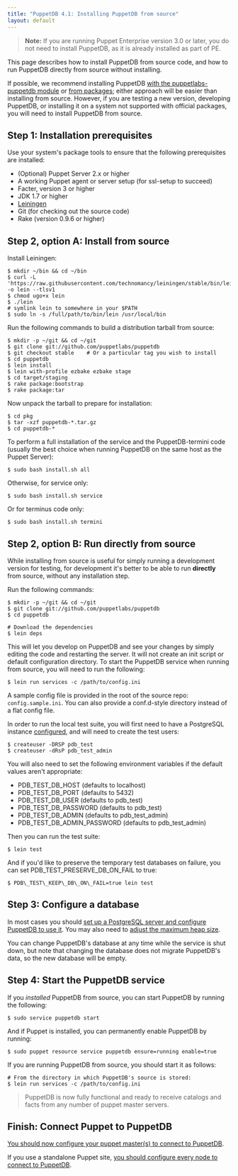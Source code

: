 ```yaml
---
title: "PuppetDB 4.1: Installing PuppetDB from source"
layout: default
---
```


[leiningen]: https://github.com/technomancy/leiningen#installation
[configure_postgres]: ./configure.html#using-postgresql
[configure_heap]: ./configure.html#configuring-the-java-heap-size
[module]: ./install_via_module.html
[packages]: ./install_from_packages.html

> **Note:** If you are running Puppet Enterprise version 3.0 or later, you do
> not need to install PuppetDB, as it is already installed as part of PE.

This page describes how to install PuppetDB from source code, and how to run
PuppetDB directly from source without installing.

If possible, we recommend installing PuppetDB
[with the puppetlabs-puppetdb module][module] or [from packages][packages];
either approach will be easier than installing from source. However, if you are
testing a new version, developing PuppetDB, or installing it on a system not
supported with official packages, you will need to install PuppetDB from source.

Step 1: Installation prerequisites
-----

Use your system's package tools to ensure that the following prerequisites are installed:

* (Optional) Puppet Server 2.x or higher
* A working Puppet agent or server setup (for ssl-setup to succeed)
* Facter, version 3 or higher
* JDK 1.7 or higher
* [Leiningen][]
* Git (for checking out the source code)
* Rake (version 0.9.6 or higher)

Step 2, option A: Install from source
-----

Install Leiningen:

    $ mkdir ~/bin && cd ~/bin
    $ curl -L 'https://raw.githubusercontent.com/technomancy/leiningen/stable/bin/lein' -o lein --tlsv1
    $ chmod ugo+x lein
    $ ./lein
    # symlink lein to somewhere in your $PATH
    $ sudo ln -s /full/path/to/bin/lein /usr/local/bin

Run the following commands to build a distribution tarball from source:

    $ mkdir -p ~/git && cd ~/git
    $ git clone git://github.com/puppetlabs/puppetdb
    $ git checkout stable    # Or a particular tag you wish to install
    $ cd puppetdb
    $ lein install
    $ lein with-profile ezbake ezbake stage
    $ cd target/staging
    $ rake package:bootstrap
    $ rake package:tar

Now unpack the tarball to prepare for installation:

    $ cd pkg
    $ tar -xzf puppetdb-*.tar.gz
    $ cd puppetdb-*

To perform a full installation of the service and the PuppetDB-termini code
(usually the best choice when running PuppetDB on the same host as the Puppet
Server):

    $ sudo bash install.sh all

Otherwise, for service only:

    $ sudo bash install.sh service

Or for terminus code only:

    $ sudo bash install.sh termini

Step 2, option B: Run directly from source
-----

While installing from source is useful for simply running a development version
for testing, for development it's better to be able to run **directly** from
source, without any installation step.

Run the following commands:

    $ mkdir -p ~/git && cd ~/git
    $ git clone git://github.com/puppetlabs/puppetdb
    $ cd puppetdb

    # Download the dependencies
    $ lein deps

This will let you develop on PuppetDB and see your changes by simply editing the
code and restarting the server. It will not create an init script or default
configuration directory. To start the PuppetDB service when running from source,
you will need to run the following:

    $ lein run services -c /path/to/config.ini

A sample config file is provided in the root of the source repo:
`config.sample.ini`. You can also provide a conf.d-style directory instead of a
flat config file.

In order to run the local test suite, you will first need to have a PostgreSQL
instance [configured][configure_postgres], and will need to create the test
users:

    $ createuser -DRSP pdb_test
    $ createuser -dRsP pdb_test_admin

You will also need to set the following environment variables if the
default values aren't appropriate:

  * PDB\_TEST\_DB\_HOST (defaults to localhost)
  * PDB\_TEST\_DB\_PORT (defaults to 5432)
  * PDB\_TEST\_DB\_USER (defaults to pdb\_test)
  * PDB\_TEST\_DB\_PASSWORD (defaults to pdb\_test)
  * PDB\_TEST\_DB\_ADMIN (defaults to pdb\_test\_admin)
  * PDB\_TEST\_DB\_ADMIN\_PASSWORD (defaults to pdb\_test\_admin)

Then you can run the test suite:

    $ lein test

And if you'd like to preserve the temporary test databases on failure, you can
set PDB\_TEST\_PRESERVE\_DB\_ON\_FAIL to true:

    $ PDB\_TEST\_KEEP\_DB\_ON\_FAIL=true lein test

Step 3: Configure a database
-----

In most cases you should
[set up a PostgreSQL server and configure PuppetDB to use it][configure_postgres].
You may also need to [adjust the maximum heap size][configure_heap].

You can change PuppetDB's database at any time while the service is shut down,
but note that changing the database does not migrate PuppetDB's data, so the new
database will be empty.

Step 4: Start the PuppetDB service
-----

If you _installed_ PuppetDB from source, you can start PuppetDB by running the
following:

    $ sudo service puppetdb start

And if Puppet is installed, you can permanently enable PuppetDB by running:

    $ sudo puppet resource service puppetdb ensure=running enable=true

If you are running PuppetDB from source, you should start it as follows:

    # From the directory in which PuppetDB's source is stored:
    $ lein run services -c /path/to/config.ini

> PuppetDB is now fully functional and ready to receive catalogs and facts from
> any number of puppet master servers.

Finish: Connect Puppet to PuppetDB
-----

[You should now configure your puppet master(s) to connect to PuppetDB](./connect_puppet_master.html).

If you use a standalone Puppet site,
[you should configure every node to connect to PuppetDB](./connect_puppet_apply.html).
